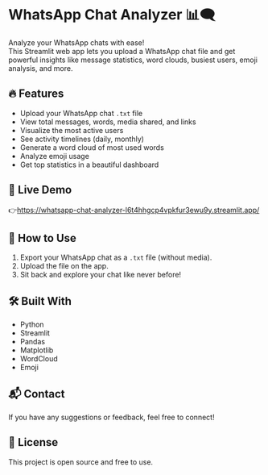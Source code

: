# WhatsApp Chat Analyzer 📊🗨️

Analyze your WhatsApp chats with ease!  
This Streamlit web app lets you upload a WhatsApp chat file and get powerful insights like message statistics, word clouds, busiest users, emoji analysis, and more.


## 🔥 Features
- Upload your WhatsApp chat `.txt` file
- View total messages, words, media shared, and links
- Visualize the most active users
- See activity timelines (daily, monthly)
- Generate a word cloud of most used words
- Analyze emoji usage
- Get top statistics in a beautiful dashboard


## 🚀 Live Demo
👉https://whatsapp-chat-analyzer-l6t4hhgcp4vpkfur3ewu9y.streamlit.app/


## 📄 How to Use
1. Export your WhatsApp chat as a `.txt` file (without media).
2. Upload the file on the app.
3. Sit back and explore your chat like never before!


## 🛠️ Built With
- Python
- Streamlit
- Pandas
- Matplotlib
- WordCloud
- Emoji


## 📬 Contact
If you have any suggestions or feedback, feel free to connect!


## 📝 License
This project is open source and free to use.

